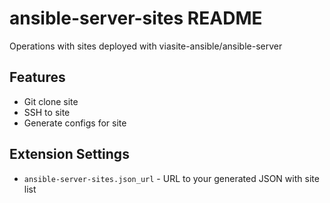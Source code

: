 # ansible-server-sites README
Operations with sites deployed with viasite-ansible/ansible-server


## Features
- Git clone site
- SSH to site
- Generate configs for site


## Extension Settings
- `ansible-server-sites.json_url` - URL to your generated JSON with site list
